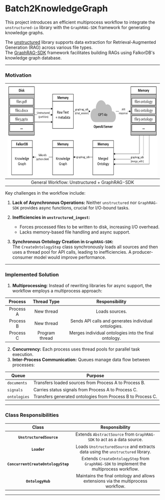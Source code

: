 # Batch2KnowledgeGraph

This project introduces an efficient multiprocess workflow to integrate the `unstructured-io` library with the `GraphRAG-SDK` framework for generating knowledge graphs.

The [unstructured](https://github.com/Unstructured-IO/unstructured) library supports data extraction for Retrieval-Augmented Generation (RAG) across various file types.  
The [GraphRAG-SDK](https://github.com/FalkorDB/GraphRAG-SDK) framework facilitates building RAGs using FalkorDB's knowledge graph database.

---

### Motivation

| <img title="Brainstem" width=600 height=300 src="./assets/general-workflow.jpeg"/> | 
| :---: |
| General Workflow: Unstructured + GraphRAG-SDK |

Key challenges in the workflow include:

1. **Lack of Asynchronous Operations:** Neither `unstructured` nor `GraphRAG-SDK` provides async functions, crucial for I/O-bound tasks.

2. **Inefficiencies in `unstructured_ingest`:**  
   - Forces processed files to be written to disk, increasing I/O overhead.  
   - Lacks memory-based file handling and async support.

3. **Synchronous Ontology Creation in `GraphRAG-SDK`:**  
   The `CreateOntologyStep` class synchronously loads all sources and then uses a thread pool for API calls, leading to inefficiencies. A producer-consumer model would improve performance.

---

### Implemented Solution

1) **Multiprocessing**: Instead of rewriting libraries for async support, the workflow employs a multiprocess approach:  

| Process | Thread Type | Responsibility |
|:--:|:--:|:--:|
| Process A  | New thread | Loads sources. |
| Process B  | New thread | Sends API calls and generates individual ontologies. |
| Process C  | Program thread | Merges individual ontologies into the final ontology. |

2) **Concurrency:** Each process uses thread pools for parallel task execution.
3) **Inter-Process Communication:** Queues manage data flow between processes:

  | Queue       | Purpose                                                    |
  |-------------|------------------------------------------------------------|
  | `documents` | Transfers loaded sources from Process A to Process B.      |
  | `signals`   | Carries status signals from Process A to Process C.        |
  | `ontologies`| Transfers generated ontologies from Process B to Process C.|

---

### Class Responsibilities

| Class | Responsibility |
| :---: | :---: |
| **`UnstructuredSource`** | Extends `AbstractSource` from `GraphRAG-SDK` to act as a data source. |
| **`Loader`** | Loads `UnstructuredSource` and extracts data using the `unstructured` library. |
| **`ConcurrentCreateOntologyStep`** | Extends `CreateOntologyStep` from `GraphRAG-SDK` to implement the multiprocess workflow. |
| **`OntologyHub`** | Maintains the final ontology and allows extensions via the multiprocess workflow. |

---